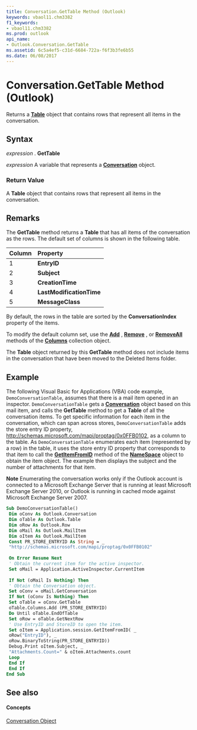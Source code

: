 ```yaml
---
title: Conversation.GetTable Method (Outlook)
keywords: vbaol11.chm3382
f1_keywords:
- vbaol11.chm3382
ms.prod: outlook
api_name:
- Outlook.Conversation.GetTable
ms.assetid: 6c5a4ef5-c31d-6684-722a-f6f3b3fe6b55
ms.date: 06/08/2017
---
```



# Conversation.GetTable Method (Outlook)

Returns a  **[Table](table-object-outlook.md)** object that contains rows that represent all items in the conversation.


## Syntax

 _expression_ . **GetTable**

 _expression_ A variable that represents a **[Conversation](conversation-object-outlook.md)** object.


### Return Value

A  **Table** object that contains rows that represent all items in the conversation.


## Remarks

The  **GetTable** method returns a **Table** that has all items of the conversation as the rows. The default set of columns is shown in the following table.



|**Column**|**Property**|
|:-----|:-----|
|1| **EntryID**|
|2| **Subject**|
|3| **CreationTime**|
|4| **LastModificationTime**|
|5| **MessageClass**|
By default, the rows in the table are sorted by the  **ConversationIndex** property of the items.

To modify the default column set, use the  **[Add](columns-add-method-outlook.md)** , **[Remove](columns-remove-method-outlook.md)** , or **[RemoveAll](columns-removeall-method-outlook.md)** methods of the **[Columns](columns-object-outlook.md)** collection object.

The  **Table** object returned by this **GetTable** method does not include items in the conversation that have been moved to the Deleted Items folder.


## Example

The following Visual Basic for Applications (VBA) code example,  `DemoConversationTable`, assumes that there is a mail item opened in an inspector.  `DemoConversationTable` gets a **[Conversation](conversation-object-outlook.md)** object based on this mail item, and calls the **GetTable** method to get a **Table** of all the conversation items. To get specific information for each item in the conversation, which can span across stores, `DemoConversationTable` adds the store entry ID property, http://schemas.microsoft.com/mapi/proptag/0x0FFB0102, as a column to the table. As `DemoConversationTable` enumerates each item (represented by a row) in the table, it uses the store entry ID property that corresponds to that item to call the **[GetItemFromID](namespace-getitemfromid-method-outlook.md)** method of the **[NameSpace](namespace-object-outlook.md)** object to obtain the item object. The example then displays the subject and the number of attachments for that item.


 **Note**  Enumerating the conversation works only if the Outlook account is connected to a Microsoft Exchange Server that is running at least Microsoft Exchange Server 2010, or Outlook is running in cached mode against Microsoft Exchange Server 2007.


```vb
Sub DemoConversationTable() 
 Dim oConv As Outlook.Conversation 
 Dim oTable As Outlook.Table 
 Dim oRow As Outlook.Row 
 Dim oMail As Outlook.MailItem 
 Dim oItem As Outlook.MailItem 
 Const PR_STORE_ENTRYID As String = _ 
 "http://schemas.microsoft.com/mapi/proptag/0x0FFB0102" 
 
 On Error Resume Next 
 ' Obtain the current item for the active inspector. 
 Set oMail = Application.ActiveInspector.CurrentItem 
 
 If Not (oMail Is Nothing) Then 
 ' Obtain the Conversation object. 
 Set oConv = oMail.GetConversation 
 If Not (oConv Is Nothing) Then 
 Set oTable = oConv.GetTable 
 oTable.Columns.Add (PR_STORE_ENTRYID) 
 Do Until oTable.EndOfTable 
 Set oRow = oTable.GetNextRow 
 ' Use EntryID and StoreID to open the item. 
 Set oItem = Application.session.GetItemFromID( _ 
 oRow("EntryID"), _ 
 oRow.BinaryToString(PR_STORE_ENTRYID)) 
 Debug.Print oItem.Subject, _ 
 "Attachments.Count=" & oItem.Attachments.count 
 Loop 
 End If 
 End If 
End Sub
```


## See also


#### Concepts


[Conversation Object](conversation-object-outlook.md)

